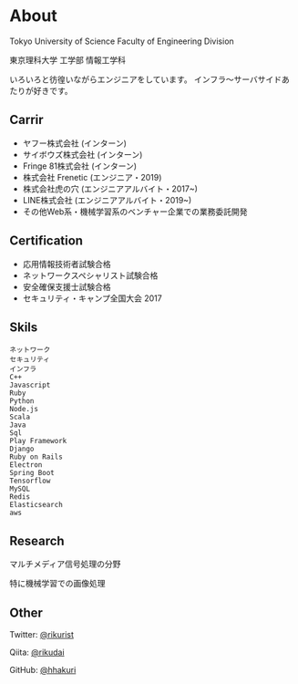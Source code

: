 # About

Tokyo University of Science
Faculty of Engineering Division

東京理科大学 工学部 情報工学科

いろいろと彷徨いながらエンジニアをしています。
インフラ～サーバサイドあたりが好きです。

## Carrir
- ヤフー株式会社 (インターン)
- サイボウズ株式会社 (インターン)
- Fringe 81株式会社 (インターン)
- 株式会社 Frenetic (エンジニア・2019)
- 株式会社虎の穴 (エンジニアアルバイト・2017~)
- LINE株式会社 (エンジニアアルバイト・2019~)
- その他Web系・機械学習系のベンチャー企業での業務委託開発

## Certification
- 応用情報技術者試験合格
- ネットワークスペシャリスト試験合格
- 安全確保支援士試験合格
- セキュリティ・キャンプ全国大会 2017

## Skils
```
ネットワーク
セキュリティ
インフラ
C++
Javascript
Ruby
Python
Node.js
Scala
Java
Sql
Play Framework
Django
Ruby on Rails
Electron
Spring Boot
Tensorflow
MySQL
Redis
Elasticsearch
aws
```

## Research
マルチメディア信号処理の分野

特に機械学習での画像処理

## Other
Twitter: [@rikurist](https://twitter.com/rikulist)

Qiita: [@rikudai](https://qiita.com/rikudai)

GitHub: [@hhakuri](https://github.com/hhakuri)

